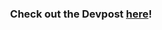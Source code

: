 <div align="center"> <h3>Check out the Devpost <a href="https://devpost.com/software/social-sense">here</a>!</h3> </div>
